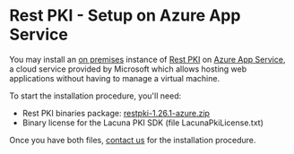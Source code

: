 ﻿# Rest PKI - Setup on Azure App Service

You may install an [on premises](index.md) instance of [Rest PKI](../index.md) on [Azure App Service](https://azure.microsoft.com/en-us/services/app-service/),
a cloud service provided by Microsoft which allows hosting web applications without having to manage a virtual machine.

To start the installation procedure, you'll need:

* Rest PKI binaries package: [restpki-1.26.1-azure.zip](https://cdn.lacunasoftware.com/restpki/restpki-1.26.1-azure.zip)
* Binary license for the Lacuna PKI SDK (file LacunaPkiLicense.txt)

Once you have both files, [contact us](https://www.lacunasoftware.com/en/home/purchase) for the installation procedure.
